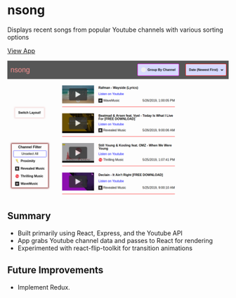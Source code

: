 # nsong
Displays recent songs from popular Youtube channels with various sorting options

[View App](https://nsong.herokuapp.com)

![screenshot](https://github.com/kianga722/nsong/blob/master/screenshot.png)

## Summary

* Built primarily using React, Express, and the Youtube API
* App grabs Youtube channel data and passes to React for rendering
* Experimented with react-flip-toolkit for transition animations

## Future Improvements

* Implement Redux.